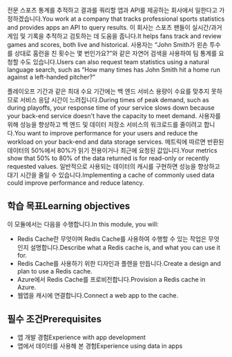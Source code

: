 <span data-ttu-id="7de43-101">전문 스포츠 통계를 추적하고 결과를 쿼리할 앱과 API를 제공하는 회사에서 일한다고 가정하겠습니다.</span><span class="sxs-lookup"><span data-stu-id="7de43-101">You work at a company that tracks professional sports statistics and provides apps an API to query results.</span></span> <span data-ttu-id="7de43-102">이 회사는 스포츠 팬들이 실시간/과거 게임 및 기록을 추적하고 검토하는 데 도움을 줍니다.</span><span class="sxs-lookup"><span data-stu-id="7de43-102">It helps fans track and review games and scores, both live and historical.</span></span> <span data-ttu-id="7de43-103">사용자는 “John Smith가 왼손 투수를 상대로 홈런을 친 횟수는 몇 번인가요?”와 같은 자연어 검색을 사용하여 팀 통계를 요청할 수도 있습니다.</span><span class="sxs-lookup"><span data-stu-id="7de43-103">Users can also request team statistics using a natural language search, such as “How many times has John Smith hit a home run against a left-handed pitcher?”</span></span>

<span data-ttu-id="7de43-104">플레이오프 기간과 같은 최대 수요 기간에는 백 엔드 서비스 용량이 수요를 맞추지 못하므로 서비스 응답 시간이 느려집니다.</span><span class="sxs-lookup"><span data-stu-id="7de43-104">During times of peak demand, such as during playoffs, your response time of your service slows down because your back-end service doesn't have the capacity to meet demand.</span></span> <span data-ttu-id="7de43-105">사용자를 위해 성능을 향상하고 백 엔드 및 데이터 저장소 서비스의 워크로드를 줄이려고 합니다.</span><span class="sxs-lookup"><span data-stu-id="7de43-105">You want to improve performance for your users and reduce the workload on your back-end and data storage services.</span></span> <span data-ttu-id="7de43-106">메트릭에 따르면 반환된 데이터의 50%에서 80%가 읽기 전용이거나 최근에 요청된 값입니다.</span><span class="sxs-lookup"><span data-stu-id="7de43-106">Your metrics show that 50% to 80% of the data returned is for read-only or recently requested values.</span></span> <span data-ttu-id="7de43-107">일반적으로 사용되는 데이터의 캐시를 구현하면 성능을 향상하고 대기 시간을 줄일 수 있습니다.</span><span class="sxs-lookup"><span data-stu-id="7de43-107">Implementing a cache of commonly used data could improve performance and reduce latency.</span></span>

## <a name="learning-objectives"></a><span data-ttu-id="7de43-108">학습 목표</span><span class="sxs-lookup"><span data-stu-id="7de43-108">Learning objectives</span></span>

<span data-ttu-id="7de43-109">이 모듈에서는 다음을 수행합니다.</span><span class="sxs-lookup"><span data-stu-id="7de43-109">In this module, you will:</span></span>

- <span data-ttu-id="7de43-110">Redis Cache란 무엇이며 Redis Cache를 사용하여 수행할 수 있는 작업은 무엇인지 설명합니다.</span><span class="sxs-lookup"><span data-stu-id="7de43-110">Describe what a Redis cache is, and what you can use it for.</span></span>
- <span data-ttu-id="7de43-111">Redis Cache를 사용하기 위한 디자인과 플랜을 만듭니다.</span><span class="sxs-lookup"><span data-stu-id="7de43-111">Create a design and plan to use a Redis cache.</span></span>
- <span data-ttu-id="7de43-112">Azure에서 Redis Cache를 프로비전합니다.</span><span class="sxs-lookup"><span data-stu-id="7de43-112">Provision a Redis cache in Azure.</span></span>
- <span data-ttu-id="7de43-113">웹앱을 캐시에 연결합니다.</span><span class="sxs-lookup"><span data-stu-id="7de43-113">Connect a web app to the cache.</span></span>

## <a name="prerequisites"></a><span data-ttu-id="7de43-114">필수 조건</span><span class="sxs-lookup"><span data-stu-id="7de43-114">Prerequisites</span></span>

- <span data-ttu-id="7de43-115">앱 개발 경험</span><span class="sxs-lookup"><span data-stu-id="7de43-115">Experience with app development</span></span>
- <span data-ttu-id="7de43-116">앱에서 데이터를 사용해 본 경험</span><span class="sxs-lookup"><span data-stu-id="7de43-116">Experience using data in apps</span></span>
